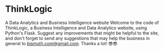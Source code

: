 # ThinkLogic
A Data Analytics and Business Intelligence website 
Welcome to the code of ThinkLogic, a Business Intelligence and Data Analytics website,  using Python's Flask. Suggest any improvements that might be helpful to the site, and don't forget to send any suggestions that may help the business in general to bismuth.com@gmail.com. Thanks a lot! 😎😎

